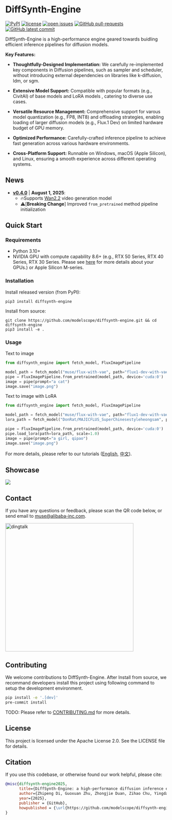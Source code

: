 # DiffSynth-Engine

[![PyPI](https://img.shields.io/pypi/v/DiffSynth-Engine)](https://pypi.org/project/DiffSynth-Engine/)
[![license](https://img.shields.io/github/license/modelscope/DiffSynth-Engine.svg)](https://github.com/modelscope/DiffSynth-Engine/blob/master/LICENSE)
[![open issues](https://isitmaintained.com/badge/open/modelscope/DiffSynth-Engine.svg)](https://github.com/modelscope/DiffSynth-Engine/issues)
[![GitHub pull-requests](https://img.shields.io/github/issues-pr/modelscope/DiffSynth-Engine.svg)](https://GitHub.com/modelscope/DiffSynth-Engine/pull/)
[![GitHub latest commit](https://badgen.net/github/last-commit/modelscope/DiffSynth-Engine)](https://GitHub.com/modelscope/DiffSynth-Engine/commit/)

DiffSynth-Engine is a high-performance engine geared towards buidling efficient inference pipelines for diffusion models.

**Key Features:**

- **Thoughtfully-Designed Implementation:** We carefully re-implemented key components in Diffusion pipelines, such as sampler and scheduler, without introducing external dependencies on libraries like k-diffusion, ldm, or sgm.

- **Extensive Model Support:** Compatible with popular formats (e.g., CivitAI) of base models and LoRA models , catering to diverse use cases.

- **Versatile Resource Management:** Comprehensive support for varous model quantization (e.g., FP8, INT8) 
and offloading strategies, enabling loading of larger diffusion models (e.g., Flux.1 Dev) on limited hardware budget of GPU memory.

- **Optimized Performance:** Carefully-crafted inference pipeline to achieve fast generation across various hardware environments.

- **Cross-Platform Support:** Runnable on Windows, macOS (Apple Silicon), and Linux, ensuring a smooth experience across different operating systems.

## News

- **[v0.4.0](https://github.com/modelscope/DiffSynth-Engine/releases/tag/v0.4.0)** | **August 1, 2025**:
  - 🔥Supports [Wan2.2](https://modelscope.cn/collections/tongyiwanxiang-22--shipinshengcheng-2bb5b1adef2840) video generation model
  - ⚠️[**Breaking Change**] Improved `from_pretrained` method pipeline initialization

## Quick Start
### Requirements

- Python 3.10+
- NVIDIA GPU with compute capability 8.6+ (e.g., RTX 50 Series, RTX 40 Series, RTX 30 Series. Please see [here](https://docs.nvidia.com/cuda/cuda-c-programming-guide/index.html#compute-capabilities) for more details about your GPUs.) or Apple Silicon M-series.

### Installation

Install released version (from PyPI):
```shell
pip3 install diffsynth-engine
```

Install from source:
```shell
git clone https://github.com/modelscope/diffsynth-engine.git && cd diffsynth-engine
pip3 install -e .
```

### Usage
Text to image
```python
from diffsynth_engine import fetch_model, FluxImagePipeline

model_path = fetch_model("muse/flux-with-vae", path="flux1-dev-with-vae.safetensors")
pipe = FluxImagePipeline.from_pretrained(model_path, device='cuda:0')
image = pipe(prompt="a cat")
image.save("image.png")
```
Text to image with LoRA
```python
from diffsynth_engine import fetch_model, FluxImagePipeline

model_path = fetch_model("muse/flux-with-vae", path="flux1-dev-with-vae.safetensors")
lora_path = fetch_model("DonRat/MAJICFLUS_SuperChinesestyleheongsam", path="麦橘超国风旗袍.safetensors")

pipe = FluxImagePipeline.from_pretrained(model_path, device='cuda:0')
pipe.load_lora(path=lora_path, scale=1.0)
image = pipe(prompt="a girl, qipao")
image.save("image.png")
```

For more details, please refer to our tutorials ([English](./docs/tutorial.md), [中文](./docs/tutorial_zh.md)).

## Showcase

<img src="assets/showcase.jpeg" />

## Contact

If you have any questions or feedback, please scan the QR code below, or send email to muse@alibaba-inc.com.

<div style="display: flex; justify-content: space-between;">
    <img src="assets/dingtalk.png" alt="dingtalk" width="400" />
</div>

## Contributing
We welcome contributions to DiffSynth-Engine. After Install from source, we recommand developers install this project using following command to setup the development environment.
```bash
pip install -e '.[dev]'
pre-commit install
```
TODO: Please refer to [CONTRIBUTING.md](./CONTRIBUTING.md) for more details.

## License
This project is licensed under the Apache License 2.0. See the LICENSE file for details.

## Citation

If you use this codebase, or otherwise found our work helpful, please cite:

```bibtex
@misc{diffsynth-engine2025,
      title={DiffSynth-Engine: a high-performance diffusion inference engine},
      author={Zhipeng Di, Guoxuan Zhu, Zhongjie Duan, Zihao Chu, Yingda Chen, Weiyi Lu},
      year={2025},
      publisher = {GitHub},
      howpublished = {\url{https://github.com/modelscope/diffsynth-engine}},
}
```

